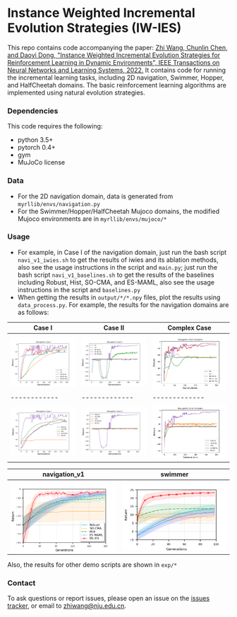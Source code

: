 # Instance Weighted Incremental Evolution Strategies (IW-IES)

This repo contains code accompanying the paper: [Zhi Wang, Chunlin Chen, and Daoyi Dong, "Instance Weighted Incremental Evolution Strategies for Reinforcement Learning in Dynamic Environments", IEEE Transactions on Neural Networks and Learning Systems, 2022.](https://ieeexplore.ieee.org/abstract/document/9744521/)
It contains code for running the incremental learning tasks, including 2D navigation, Swimmer, Hopper, and HalfCheetah domains. The basic reinforcement learning algorithms are implemented using natural evolution strategies.

### Dependencies
This code requires the following:
* python 3.5+
* pytorch 0.4+
* gym
* MuJoCo license

### Data
* For the 2D navigation domain, data is generated from `myrllib/envs/navigation.py`
* For the Swimmer/Hopper/HalfCheetah Mujoco domains, the modified Mujoco environments are in `myrllib/envs/mujoco/*`

### Usage 
* For example, in Case I of the navigation domain, just run the bash script `navi_v1_iwies.sh` to get the results of iwies and its ablation methods, also see the usage instructions in the script and `main.py`; just run the bash script `navi_v1_baselines.sh` to get the results of the baselines including Robust, Hist, SO-CMA, and ES-MAML, also see the usage instructions in the script and `baselines.py`
* When getting the results in `output/*/*.npy` files, plot the results using `data_process.py`. For example, the results for the navigation domains are as follows:

Case I | Case II | Complex Case
------------ | ------------- | -------------
![iwies results for Case I](https://github.com/HeyuanMingong/iwies/blob/master/exp/navi1_iwies_onerun.png) | ![iwies results for Case II](https://github.com/HeyuanMingong/iwies/blob/master/exp/navi2_iwies_onerun.png) | ![iwies results for Complex Case](https://github.com/HeyuanMingong/iwies/blob/master/exp/navi3_iwies_onerun.png)
------------ | ------------- | -------------
![baseline results for Case I](https://github.com/HeyuanMingong/iwies/blob/master/exp/navi1_baselines_onerun.png) | ![baselines results for Case II](https://github.com/HeyuanMingong/iwies/blob/master/exp/navi2_baselines_onerun.png) | ![baselines results for Complex Case](https://github.com/HeyuanMingong/iwies/blob/master/exp/navi3_baselines_onerun.png)


navigation_v1 | swimmer
------------ | -------------
![experimental results for navigation_v1 domain](https://github.com/HeyuanMingong/iwies/blob/master/exp/navi1.png) | ![experimental results for half cheetah domain](https://github.com/HeyuanMingong/iwies/blob/master/exp/swimmer.png)

Also, the results for other demo scripts are shown in `exp/*`

### Contact 

To ask questions or report issues, please open an issue on the [issues tracker](https://github.com/HeyuanMingong/iwies/issues), or email to zhiwang@nju.edu.cn.
 




